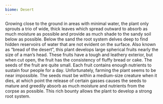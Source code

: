 ```yaml
---
biome: Desert
---
```

Growing close to the ground in areas with minimal water, the plant only sprouts a trio of wide, thick leaves which spread outward to absorb as much moisture as possible and provide as much shade to the sandy soil below as possible. Below the sand the root system delves deep to find hidden reservoirs of water that are not evident on the surface. Also known as “bread of the desert”, this plant develops large spherical fruits nearly the size of a man’s head. These fruits have a tough and leathery exterior, but when cut open, the fruit has the consistency of fluffy bread or cake. The seeds of the fruit are quite small. Each fruit contains enough nutrients to sustain four people for a day. Unfortunately, farming the plant seems to be near impossible. The seeds must be within a medium-size creature when it dies, at which point the release of certain gasses causes the seeds to mature and greedily absorb as much moisture and nutrients from the corpse as possible. This rich bounty allows the plant to develop a strong root system. 

